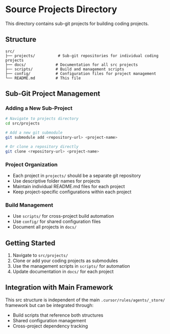# Source Projects Directory

This directory contains sub-git projects for building coding projects.

## Structure

```
src/
├── projects/          # Sub-git repositories for individual coding projects
├── docs/             # Documentation for all src projects
├── scripts/          # Build and management scripts
├── config/           # Configuration files for project management
└── README.md         # This file
```

## Sub-Git Project Management

### Adding a New Sub-Project
```bash
# Navigate to projects directory
cd src/projects

# Add a new git submodule
git submodule add <repository-url> <project-name>

# Or clone a repository directly
git clone <repository-url> <project-name>
```

### Project Organization
- Each project in `projects/` should be a separate git repository
- Use descriptive folder names for projects
- Maintain individual README.md files for each project
- Keep project-specific configurations within each project

### Build Management
- Use `scripts/` for cross-project build automation
- Use `config/` for shared configuration files
- Document all projects in `docs/`

## Getting Started

1. Navigate to `src/projects/`
2. Clone or add your coding projects as submodules
3. Use the management scripts in `scripts/` for automation
4. Update documentation in `docs/` for each project

## Integration with Main Framework

This src structure is independent of the main `.cursor/rules/agents/_store/` framework but can be integrated through:
- Build scripts that reference both structures
- Shared configuration management
- Cross-project dependency tracking 